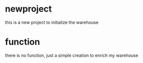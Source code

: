 # newproject
this is a new project to initialize the warehouse

# function
there is no function, just a simple creation to enrich my warehouse
